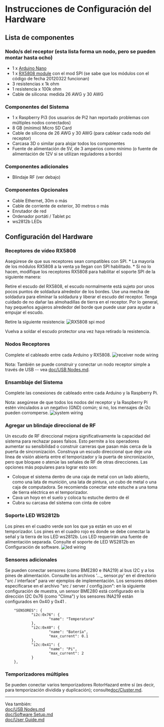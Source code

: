 # Instrucciones de Configuración del Hardware

## Lista de componentes

### Nodo/s del receptor (esta lista forma un nodo, pero se pueden montar hasta ocho)
* 1 x [Arduino Nano](https://www.ebay.com/sch/i.html?_nkw=Arduino+Nano+V3.0+16M+5V+ATmega328P)
* 1 x [RX5808 module](https://www.banggood.com/search/rx5808-module.html) con el mod SPI (se sabe que los módulos con el código de fecha 20120322 funcionan)
* 3 resistencias x 1k ohm 
* 1 resistencia x 100k ohm
* Cable de silicona: medida 26 AWG y 30 AWG

### Componentes del Sistema
* 1 x Raspberry Pi3 (los usuarios de Pi2 han reportado problemas con múltiples nodos conectados)
* 8 GB (mínimo) Micro SD Card
* Cable de silicona de 26 AWG y 30 AWG (para cablear cada nodo del receptor)
* Carcasa 3D o similar para alojar todos los componentes
* Fuente de alimentación de 5V, de 3 amperios como mínimo (o fuente de alimentación de 12V si se utilizan reguladores a bordo)

### Componentes adicionales
* Blindaje RF (ver debajo)

### Componentes Opcionales
* Cable Ethernet, 30m o más
* Cable de corriente de exterior, 30 metros o más
* Enrutador de red
* Ordenador portáti / Tablet pc
* ws2812b LEDs

## Configuración del Hardware

### Receptores de vídeo RX5808 
Asegúrese de que sus receptores sean compatibles con SPI. * La mayoría de los módulos RX5808 a la venta ya llegan con SPI habilitado. * Si no lo hacen, modifique los receptores RX5808 para habilitar el soporte SPI de la siguiente manera:

Retire el escudo del RX5808, el escudo normalmente está sujeto por unos pocos puntos de soldadura alrededor de los bordes. Use una mecha de soldadura para eliminar la soldadura y liberar el escudo del receptor. Tenga cuidado de no dañar las almohadillas de tierra en el receptor. Por lo general, hay pequeños agujeros alrededor del borde que puede usar para ayudar a empujar el escudo.

Retire la siguiente resistencia:
![RX5808 spi mod](img/rx5808-new-top.jpg)

Vuelva a soldar el escudo protector una vez haya retirado la resistencia.

### Nodos Receptores
Complete el cableado entre cada Arduino y RX5808.
![receiver node wiring](img/Receivernode.png)

Nota: También se puede construir y conectar un nodo receptor simple a través de USB -- vea [doc/USB Nodes.md](USB%20Nodes.md).

### Ensamblaje del Sistema
Complete las conexiones de cableado entre cada Arduino y la Raspberry Pi.

Nota: asegúrese de que todos los nodos del receptor y la Raspberry Pi estén vinculados a un negativo (GND) común; si no, los mensajes de i2c pueden corromperse.
![system wiring](img/D5-i2c.png)

### Agregar un blindaje direccional de RF
Un escudo de RF direccional mejora significativamente la capacidad del sistema para rechazar pases falsos. Esto permite a los operadores aumentar su sensibilidad o construir carreras que pasan más cerca de la puerta de sincronización. Construya un escudo direccional que deje una línea de visión abierta entre el temporizador y la puerta de sincronización, pero que bloquee o atenúe las señales de RF de otras direcciones. Las opciones más populares para lograr esto son:
* Coloque el sistema dentro de una caja de metal con un lado abierto, como una lata de munición, una lata de pintura, un cubo de metal o una caja de computadora. Se recomienda conectar este estuche a una toma de tierra eléctrica en el temporizador.
* Cava un hoyo en el suelo y coloca tu estuche dentro de él
* Cubra su carcasa del sistema con cinta de cobre

### Soporte LED WS2812b
Los pines en el cuadro verde son los que ya están en uso en el temporizador. Los pines en el cuadro rojo es donde se debe conectar la señal y la tierra de los LED ws2812b. Los LED requerirán una fuente de alimentación separada. Consulte el soporte de LED WS2812b en Configuración de software.
![led wiring](img/GPIO.jpg)

### Sensores adicionales
Se pueden conectar sensores (como BME280 e INA219) al bus I2C y a los pines de alimentación. Consulte los archivos '..._ sensor.py' en el directorio "src / interface" para ver ejemplos de implementación. Los sensores deben especificarse en el archivo "src / server / config.json": en la siguiente configuración de muestra, un sensor BME280 está configurado en la dirección I2C 0x76 (como "Clima") y los sensores INA219 están configurados en 0x40 y 0x41 .
```
    "SENSORES": {
            "i2c:0x76": {
                    "name": "Temperatura"
            },
            "i2c:0x40": {
                    "name": "Batería",
                    "max_current": 0.1
            },
            "i2c:0x41": {
                    "name": "Pi",
                    "max_current": 2
            }
    },
```

### Temporizadores múltiples
Se pueden conectar varios temporizadores RotorHazard entre sí (es decir, para temporización dividida y duplicación); consulte[doc/Cluster.md](Cluster.md).

-----------------------------

Vea también:<br/>
[doc/USB Nodes.md](USB%20Nodes.md)<br/>
[doc/Software Setup.md](Software%20Setup.md)<br/>
[doc/User Guide.md](User%20Guide.md)
